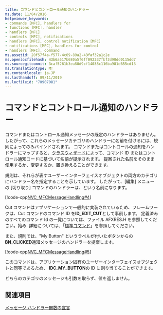 ```yaml
---
title: コマンドとコントロール通知のハンドラー
ms.date: 11/04/2016
helpviewer_keywords:
- commands [MFC], handlers for
- functions [MFC], handler
- handlers [MFC]
- controls [MFC], notifications
- handlers [MFC], control notification [MFC]
- notifications [MFC], handlers for control
- handlers [MFC], command
ms.assetid: 20f57f4a-f577-4c09-80a2-43faf32a1c2e
ms.openlocfilehash: 43b6a517b680a5f6ff092337fbf3d90dd0115dd7
ms.sourcegitcommit: 3caf5261b3ea80d9cf14038c116ba981d655cd13
ms.translationtype: MT
ms.contentlocale: ja-JP
ms.lasthandoff: 09/11/2019
ms.locfileid: "70907981"
---
```

# <a name="handlers-for-commands-and-control-notifications"></a>コマンドとコントロール通知のハンドラー

コマンドまたはコントロール通知メッセージの既定のハンドラーはありません。 したがって、これらのメッセージカテゴリのハンドラーに名前を付けるには、規則によってのみバインドされます。 コマンドまたはコントロールの通知をハンドラーにマップすると、[クラスウィザード](reference/mfc-class-wizard.md)によって、コマンド ID またはコントロール通知コードに基づいて名前が提示されます。 提案された名前をそのまま使用するか、変更するか、置き換えることができます。

規則は、それらが表すユーザーインターフェイスオブジェクトの両方のカテゴリにハンドラー名を指定することを示しています。 したがって、[編集] メニューの [切り取り] コマンドのハンドラーは、という名前になります。

[!code-cpp[NVC_MFCMessageHandling#4](../mfc/codesnippet/cpp/handlers-for-commands-and-control-notifications_1.h)]

Cut コマンドはアプリケーションで一般的に実装されているため、フレームワークは、Cut コマンドのコマンド ID を**ID_EDIT_CUT**として事前します。 定義済みのすべてのコマンド Id の一覧については、ファイル AFXRES.H を参照してください。始め. 詳細については、「[標準コマンド](../mfc/standard-commands.md)」を参照してください。

また、規則では、"My Button" というラベルが付いたボタンからの**BN_CLICKED**通知メッセージのハンドラーを提案します。

[!code-cpp[NVC_MFCMessageHandling#5](../mfc/codesnippet/cpp/handlers-for-commands-and-control-notifications_2.h)]

このコマンドは、アプリケーション固有のユーザーインターフェイスオブジェクトと同等であるため、 **IDC_MY_BUTTON**の ID に割り当てることができます。

どちらのカテゴリのメッセージも引数を取らず、値を返しません。

## <a name="see-also"></a>関連項目

[メッセージ ハンドラー関数の宣言](../mfc/declaring-message-handler-functions.md)
